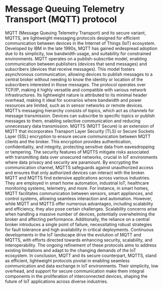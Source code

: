 # Message Queuing Telemetry Transport (MQTT) protocol

MQTT (Message Queuing Telemetry Transport) and its secure variant, MQTTS, are lightweight messaging protocols designed for efficient communication between devices in the Internet of Things (IoT) ecosystem. Developed by IBM in the late 1990s, MQTT has gained widespread adoption due to its simplicity, low bandwidth usage, and suitability for constrained environments. MQTT operates on a publish-subscribe model, enabling communication between publishers (devices that send messages) and subscribers (devices that receive messages). This model fosters asynchronous communication, allowing devices to publish messages to a central broker without needing to know the identity or location of the subscribers interested in those messages. The protocol operates over TCP/IP, making it highly versatile and compatible with various network infrastructures. Its lightweight nature is attributed to its minimal header overhead, making it ideal for scenarios where bandwidth and power resources are limited, such as in sensor networks or remote devices. MQTT’s messaging hierarchy consists of topics, which act as channels for message transmission. Devices can subscribe to specific topics or publish messages to them, enabling selective communication and reducing unnecessary data transmission. MQTTS (MQTT Secure) is an extension of MQTT that incorporates Transport Layer Security (TLS) or Secure Sockets Layer (SSL) encryption to ensure secure communication between MQTT clients and the broker. This encryption provides authentication, confidentiality, and integrity, protecting sensitive data from eavesdropping or tampering. The security features of MQTTS mitigate risks associated with transmitting data over unsecured networks, crucial in IoT environments where data privacy and security are paramount. By encrypting the communication channel, MQTTS safeguards against unauthorized access and ensures that only authorized devices can interact with the broker. MQTT and MQTTS find extensive applications across various industries. They are employed in smart home automation, industrial IoT, healthcare monitoring systems, telemetry, and more. For instance, in smart homes, MQTT facilitates communication between sensors, smart appliances, and control systems, allowing seamless interaction and automation. However, while MQTT and MQTTS offer numerous advantages, including scalability and efficiency, they also pose certain challenges. Scalability concerns arise when handling a massive number of devices, potentially overwhelming the broker and affecting performance. Additionally, the reliance on a central broker introduces a single point of failure, necessitating robust strategies for fault tolerance and high availability in critical deployments. Continuous developments in the IoT landscape drive the evolution of MQTT and MQTTS, with efforts directed towards enhancing security, scalability, and interoperability. The ongoing refinement of these protocols aims to address existing limitations and adapt to the changing demands of the IoT ecosystem. In conclusion, MQTT and its secure counterpart, MQTTS, stand as efficient, lightweight protocols pivotal in enabling seamless communication and data exchange in IoT environments. Their simplicity, low overhead, and support for secure communication make them integral components in the proliferation of interconnected devices, shaping the future of IoT applications across diverse industries.
